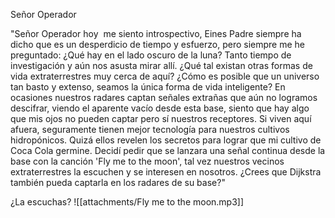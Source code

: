 Señor Operador

"Señor Operador hoy  me siento introspectivo, Eines Padre siempre ha dicho que es un desperdicio de tiempo y esfuerzo, pero siempre me he preguntado: ¿Qué hay en el lado oscuro de la luna? Tanto tiempo de investigación y aún nos asusta mirar allí. ¿Qué tal existan otras formas de vida extraterrestres muy cerca de aquí? ¿Cómo es posible que un universo tan basto y extenso, seamos la única forma de vida inteligente? En ocasiones nuestros radares captan señales extrañas que aún no logramos descifrar, viendo el aparente vacío desde esta base, siento que hay algo que mis ojos no pueden captar pero sí nuestros receptores. Si viven aquí afuera, seguramente tienen mejor tecnología para nuestros cultivos hidropónicos. Quizá ellos revelen los secretos para lograr que mi cultivo de Coca Cola germine. Decidí pedir que se lanzara una señal continua desde la base con la canción 'Fly me to the moon', tal vez nuestros vecinos extraterrestres la escuchen y se interesen en nosotros. ¿Crees que Dijkstra también pueda captarla en los radares de su base?"

¿La escuchas?
![[attachments/Fly me to the moon.mp3]]

